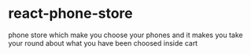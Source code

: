 # react-phone-store
phone store which make you choose your phones and it makes you take your round about what you have been choosed inside cart
